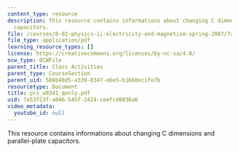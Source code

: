 ```yaml
---
content_type: resource
description: This resource contains informations about changing C dimensions and parallel-plate
  capacitors.
file: /courses/8-02-physics-ii-electricity-and-magnetism-spring-2007/7a53f23fa046545f2424ceefcd8036a6_prs_w03d1_qonly.pdf
file_type: application/pdf
learning_resource_types: []
license: https://creativecommons.org/licenses/by-nc-sa/4.0/
ocw_type: OCWFile
parent_title: Class Activities
parent_type: CourseSection
parent_uid: 588b48d5-a339-0347-e6e5-b16b0ec1fe7b
resourcetype: Document
title: prs_w03d1_qonly.pdf
uid: 7a53f23f-a046-545f-2424-ceefcd8036a6
video_metadata:
  youtube_id: null
---
```

This resource contains informations about changing C dimensions and parallel-plate capacitors.